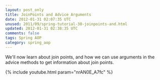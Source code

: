 ```yaml
---           
layout: post_only
title: JoinPoints and Advice Arguments
date: 2012-01-31 02:07:35 UTC
unused: 2011/09/spring-tutorial-30-joinpoints-and.html
updated: 2012-01-31 02:38:35 UTC
comments: false
tags: Spring AOP
category: spring_aop
---
```


We'll now learn about join points, and how we can use arguments in the advice methods to get information about join points.

{% include youtube.html param="nrAN0E_A7fc" %}